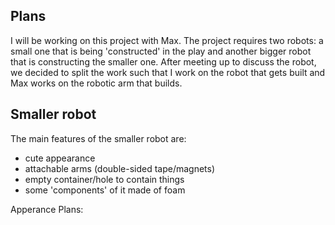## Plans
I will be working on this project with Max. The project requires two robots: a small one that is being 'constructed' in the play and another bigger robot that is constructing the smaller one.
After meeting up to discuss the robot, we decided to split the work such that I work on the robot that gets built and Max works on the robotic arm that builds. 
## Smaller robot
The main features of the smaller robot are:
- cute appearance
- attachable arms (double-sided tape/magnets)
- empty container/hole to contain things
- some 'components' of it made of foam

Apperance Plans:

